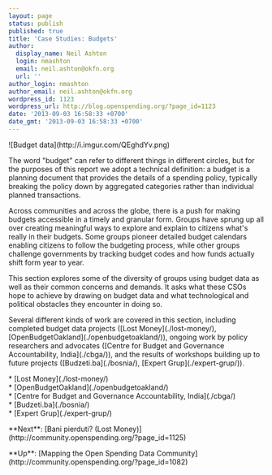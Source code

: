 ```yaml
---
layout: page
status: publish
published: true
title: 'Case Studies: Budgets'
author:
  display_name: Neil Ashton
  login: nmashton
  email: neil.ashton@okfn.org
  url: ''
author_login: nmashton
author_email: neil.ashton@okfn.org
wordpress_id: 1123
wordpress_url: http://blog.openspending.org/?page_id=1123
date: '2013-09-03 16:58:33 +0700'
date_gmt: '2013-09-03 16:58:33 +0700'
---
```

<p>![Budget data](http://i.imgur.com/QEghdYv.png)</p>
<p>The word "budget" can refer to different things in different circles, but for the purposes of this report we adopt a technical definition: a budget is a planning document that provides the details of a spending policy, typically breaking the policy down by aggregated categories rather than individual planned transactions.</p>
<p>Across communities and across the globe, there is a push for making budgets accessible in a timely and granular form. Groups have sprung up all over creating meaningful ways to explore and explain to citizens what's really in their budgets. Some groups pioneer detailed budget calendars enabling citizens to follow the budgeting process, while other groups challenge governments by tracking budget codes and how funds actually shift form year to year.</p>
<p>This section explores some of the diversity of groups using budget data as well as their common concerns and demands. It asks what these CSOs hope to achieve by drawing on budget data and what technological and political obstacles they encounter in doing so.</p>
<p>Several different kinds of work are covered in this section, including completed budget data projects ([Lost Money](./lost-money/), [OpenBudgetOakland](./openbudgetoakland/)), ongoing work by policy researchers and advocates ([Centre for Budget and Governance Accountability, India](./cbga/)), and the results of workshops building up to future projects ([Budzeti.ba](./bosnia/), [Expert Grup](./expert-grup/)).</p>
<p>* [Lost Money](./lost-money/)<br />
* [OpenBudgetOakland](./openbudgetoakland/)<br />
* [Centre for Budget and Governance Accountability, India](./cbga/)<br />
* [Budzeti.ba](./bosnia/)<br />
* [Expert Grup](./expert-grup/)</p>
<p>**Next**: [Bani pierduti? (Lost Money)](http://community.openspending.org/?page_id=1125)</p>
<p>**Up**: [Mapping the Open Spending Data Community](http://community.openspending.org/?page_id=1082)</p>

